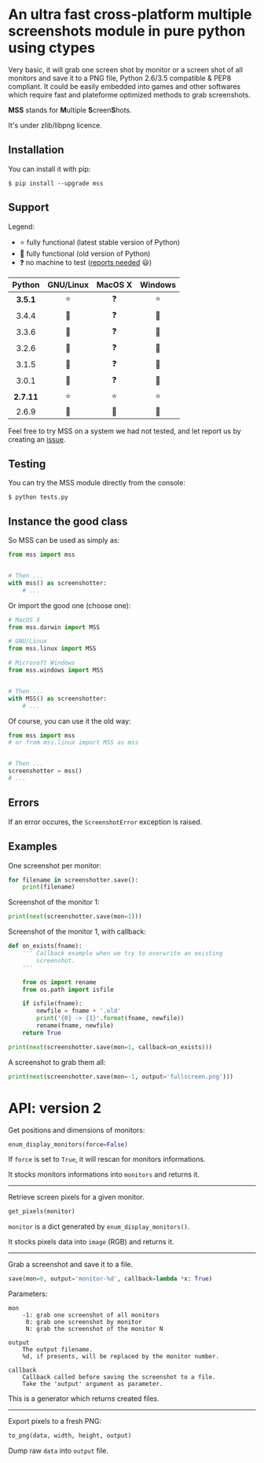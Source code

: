 An ultra fast cross-platform multiple screenshots module in pure python using ctypes
====================================================================================

Very basic, it will grab one screen shot by monitor or a screen shot of all monitors and save it to a PNG file, Python 2.6/3.5 compatible & PEP8 compliant.
It could be easily embedded into games and other softwares which require fast and plateforme optimized methods to grab screenshots.

**MSS** stands for **M**ultiple **S**creen**S**hots.

It's under zlib/libpng licence.


Installation
------------

You can install it with pip:

```shell
$ pip install --upgrade mss
```


Support
-------

Legend:
* :star: fully functional (latest stable version of Python)
* :star2: fully functional (old version of Python)
* :question: no machine to test ([reports needed](https://github.com/BoboTiG/python-mss/issues) :smiley:)

Python | GNU/Linux | MacOS X | Windows
:---: | :---: | :---: | :---:
**3.5.1** | :star: | :question: | :star:
3.4.4 | :star2: | :question: | :star2:
3.3.6 | :star2: | :question: | :star2:
3.2.6 | :star2: | :question: | :star2:
3.1.5 | :star2: | :question: | :star2:
3.0.1 | :star2: | :question: | :star2:
**2.7.11** | :star: | :star: | :star:
2.6.9 | :star2: | :star2: | :star2:

Feel free to try MSS on a system we had not tested, and let report us by creating an [issue](https://github.com/BoboTiG/python-mss/issues).


Testing
-------

You can try the MSS module directly from the console:

```shell
$ python tests.py
```


Instance the good class
-----------------------

So MSS can be used as simply as:

```python
from mss import mss


# Then ...
with mss() as screenshotter:
    # ...
```

Or import the good one (choose one):

```python
# MacOS X
from mss.darwin import MSS

# GNU/Linux
from mss.linux import MSS

# Microsoft Windows
from mss.windows import MSS


# Then ...
with MSS() as screenshotter:
    # ...
```

Of course, you can use it the old way:

```python
from mss import mss
# or from mss.linux import MSS as mss


# Then ...
screenshotter = mss()
# ...
```


Errors
------

If an error occures, the `ScreenshotError` exception is raised.


Examples
--------

One screenshot per monitor:

```python
for filename in screenshotter.save():
    print(filename)
```

Screenshot of the monitor 1:

```python
print(next(screenshotter.save(mon=1)))
```

Screenshot of the monitor 1, with callback:

```python
def on_exists(fname):
    ''' Callback example when we try to overwrite an existing
        screenshot.
    '''

    from os import rename
    from os.path import isfile

    if isfile(fname):
        newfile = fname + '.old'
        print('{0} -> {1}'.format(fname, newfile))
        rename(fname, newfile)
    return True

print(next(screenshotter.save(mon=1, callback=on_exists)))
```

A screenshot to grab them all:

```python
print(next(screenshotter.save(mon=-1, output='fullscreen.png')))
```


API: version 2
==============

Get positions and dimensions of monitors:

```python
enum_display_monitors(force=False)
```

If `force` is set to `True`, it will rescan for monitors informations.

It stocks monitors informations into `monitors` and returns it.

---

Retrieve screen pixels for a given monitor.

```python
get_pixels(monitor)
```

`monitor` is a dict generated by `enum_display_monitors()`.

It stocks pixels data into `image` (RGB) and returns it.

---

Grab a screenshot and save it to a file.

```python
save(mon=0, output='monitor-%d', callback=lambda *x: True)
```

Parameters:

```
mon
    -1: grab one screenshot of all monitors
     0: grab one screenshot by monitor
     N: grab the screenshot of the monitor N

output
    The output filename.
    %d, if presents, will be replaced by the monitor number.

callback
    Callback called before saving the screenshot to a file.
    Take the 'output' argument as parameter.
```

This is a generator which returns created files.

---

Export pixels to a fresh PNG:

```python
to_png(data, width, height, output)
```

Dump raw `data` into `output` file.
